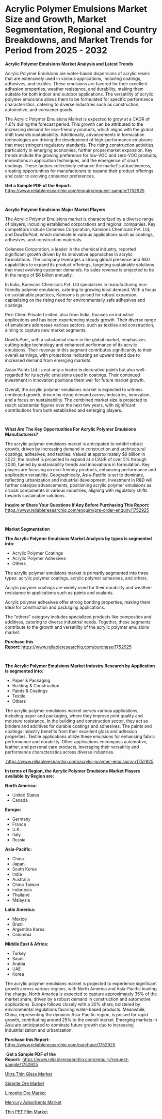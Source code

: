 <p><h1>Acrylic Polymer Emulsions Market Size and Growth, Market Segmentation, Regional and Country Breakdowns, and Market Trends for Period from 2025 -  2032</h1></p><p><strong>Acrylic Polymer Emulsions Market Analysis and Latest Trends</strong></p>
<p><p>Acrylic Polymer Emulsions are water-based dispersions of acrylic resins that are extensively used in various applications, including coatings, adhesives, and textiles. These emulsions are favored for their excellent adhesion properties, weather resistance, and durability, making them suitable for both indoor and outdoor applications. The versatility of acrylic polymer emulsions allows them to be formulated for specific performance characteristics, catering to diverse industries such as construction, automotive, and consumer goods.</p><p>The Acrylic Polymer Emulsions Market is expected to grow at a CAGR of 4.6% during the forecast period. This growth can be attributed to the increasing demand for eco-friendly products, which aligns with the global shift towards sustainability. Additionally, advancements in formulation technologies are driving the development of high-performance emulsions that meet stringent regulatory standards. The rising construction activities, particularly in emerging economies, further propel market expansion. Key trends include the growing preference for low-VOC and zero-VOC products, innovations in application techniques, and the emergence of smart coatings. These factors collectively enhance the market's attractiveness, creating opportunities for manufacturers to expand their product offerings and cater to evolving consumer preferences.</p></p>
<p><strong>Get a Sample PDF of the Report:&nbsp;</strong> <a href="https://www.reliableresearchiq.com/enquiry/request-sample/1752925?utm_campaign=114&utm_medium=2&utm_source=Github&utm_content=ia&utm_term=01042025&utm_id=acrylic-polymer-emulsions">https://www.reliableresearchiq.com/enquiry/request-sample/1752925</a></p>
<p>&nbsp;</p>
<p><strong>Acrylic Polymer Emulsions Major Market Players</strong></p>
<p><p>The Acrylic Polymer Emulsions market is characterized by a diverse range of players, including established corporations and regional companies. Key competitors include Celanese Corporation, Kamsons Chemicals Pvt. Ltd, and DowDuPont, which dominate in various applications such as coatings, adhesives, and construction materials.</p><p>Celanese Corporation, a leader in the chemical industry, reported significant growth driven by its innovative approaches in acrylic formulations. The company leverages a strong global presence and R&D capabilities to expand its product offerings, targeting sustainable solutions that meet evolving customer demands. Its sales revenue is projected to be in the range of $6 billion annually.</p><p>In India, Kamsons Chemicals Pvt. Ltd specializes in manufacturing eco-friendly polymer emulsions, catering to growing local demand. With a focus on sustainable practices, Kamsons is poised for robust expansion, capitalizing on the rising need for environmentally safe adhesives and coatings.</p><p>Pexi Chem Private Limited, also from India, focuses on industrial applications and has been experiencing steady growth. Their diverse range of emulsions addresses various sectors, such as textiles and construction, aiming to capture new market segments.</p><p>DowDuPont, with a substantial share in the global market, emphasizes cutting-edge technology and enhanced performance of its acrylic emulsions. Their revenue in this segment contributes significantly to their overall earnings, with projections indicating an upward trend due to increased demand from emerging markets.</p><p>Asian Paints Ltd. is not only a leader in decorative paints but also well-regarded for its acrylic emulsions used in coatings. Their continued investment in innovation positions them well for future market growth.</p><p>Overall, the acrylic polymer emulsions market is expected to witness continued growth, driven by rising demand across industries, innovation, and a focus on sustainability. The combined market size is projected to reach substantial figures over the next few years, with significant contributions from both established and emerging players.</p></p>
<p>&nbsp;</p>
<p><strong>What Are The Key Opportunities For Acrylic Polymer Emulsions Manufacturers?</strong></p>
<p><p>The acrylic polymer emulsions market is anticipated to exhibit robust growth, driven by increasing demand in construction and architectural coatings, adhesives, and textiles. Valued at approximately $9 billion in 2022, the market is projected to expand at a CAGR of over 5% through 2030, fueled by sustainability trends and innovations in formulation. Key players are focusing on eco-friendly products, enhancing performance and application versatility. Geographically, Asia-Pacific is set to dominate, reflecting urbanization and industrial development. Investment in R&D will further catalyze advancements, positioning acrylic polymer emulsions as crucial components in various industries, aligning with regulatory shifts towards sustainable solutions.</p></p>
<p><strong>Inquire or Share Your Questions If Any Before Purchasing This Report:</strong> <a href="https://www.reliableresearchiq.com/enquiry/pre-order-enquiry/1752925?utm_campaign=114&utm_medium=2&utm_source=Github&utm_content=ia&utm_term=01042025&utm_id=acrylic-polymer-emulsions">https://www.reliableresearchiq.com/enquiry/pre-order-enquiry/1752925</a></p>
<p>&nbsp;</p>
<p><strong>Market Segmentation</strong></p>
<p><strong>The Acrylic Polymer Emulsions Market Analysis by types is segmented into:</strong></p>
<p><ul><li>Acrylic Polymer Coatings</li><li>Acrylic Polymer Adhesives</li><li>Others</li></ul></p>
<p><p>The acrylic polymer emulsions market is primarily segmented into three types: acrylic polymer coatings, acrylic polymer adhesives, and others. </p><p>Acrylic polymer coatings are widely used for their durability and weather-resistance in applications such as paints and sealants. </p><p>Acrylic polymer adhesives offer strong bonding properties, making them ideal for construction and packaging applications. </p><p>The "others" category includes specialized products like composites and additives, catering to diverse industrial needs. Together, these segments contribute to the growth and versatility of the acrylic polymer emulsions market.</p></p>
<p><strong>Purchase this Report:&nbsp;</strong><a href="https://www.reliableresearchiq.com/purchase/1752925?utm_campaign=114&utm_medium=2&utm_source=Github&utm_content=ia&utm_term=01042025&utm_id=acrylic-polymer-emulsions">https://www.reliableresearchiq.com/purchase/1752925</a></p>
<p>&nbsp;</p>
<p><strong>The Acrylic Polymer Emulsions Market Industry Research by Application is segmented into:</strong></p>
<p><ul><li>Paper & Packaging</li><li>Building & Construction</li><li>Paints & Coatings</li><li>Textile</li><li>Others</li></ul></p>
<p><p>The acrylic polymer emulsions market serves various applications, including paper and packaging, where they improve print quality and moisture resistance. In the building and construction sector, they act as binders and additives for durable coatings and adhesives. The paints and coatings industry benefits from their excellent gloss and adhesion properties. Textile applications utilize these emulsions for enhancing fabric performance and durability. Other applications encompass automotive, leather, and personal care products, leveraging their versatility and performance characteristics across diverse industries.</p></p>
<p><a href="https://www.reliableresearchiq.com/acrylic-polymer-emulsions-r1752925?utm_campaign=114&utm_medium=2&utm_source=Github&utm_content=ia&utm_term=01042025&utm_id=acrylic-polymer-emulsions">&nbsp;https://www.reliableresearchiq.com/acrylic-polymer-emulsions-r1752925</a></p>
<p><strong>In terms of Region, the Acrylic Polymer Emulsions Market Players available by Region are:</strong></p>
<p>
    <p> <strong> North America: </strong>
        <ul>
            <li>United States</li>
            <li>Canada</li>
        </ul>
        </p> 
    <p> <strong> Europe: </strong>
        <ul>
            <li>Germany</li>
            <li>France</li>
            <li>U.K.</li>
            <li>Italy</li>
            <li>Russia</li>
        </ul>
        </p> 
    <p> <strong> Asia-Pacific: </strong>
        <ul>
            <li>China</li>
            <li>Japan</li>
            <li>South Korea</li>
            <li>India</li>
            <li>Australia</li>
            <li>China Taiwan</li>
            <li>Indonesia</li>
            <li>Thailand</li>
            <li>Malaysia</li>
        </ul>
        </p> 
    <p> <strong> Latin America: </strong>
        <ul>
            <li>Mexico</li>
            <li>Brazil</li>
            <li>Argentina Korea</li>
            <li>Colombia</li>
        </ul>
        </p> 
    <p> <strong> Middle East & Africa: </strong>
        <ul>
            <li>Turkey</li>
            <li>Saudi</li>
            <li>Arabia</li>
            <li>UAE</li>
            <li>Korea</li>
        </ul>
    </p>
    </p>
<p><p>The acrylic polymer emulsions market is projected to experience significant growth across various regions, with North America and Asia-Pacific leading the charge. North America is expected to capture approximately 35% of the market share, driven by a robust demand in construction and automotive applications. Europe follows closely with a 30% share, bolstered by environmental regulations favoring water-based products. Meanwhile, China, representing the dynamic Asia-Pacific region, is poised for rapid growth, contributing around 25% to the overall market. Emerging markets in Asia are anticipated to dominate future growth due to increasing industrialization and urbanization.</p></p>
<p><strong>Purchase this Report: </strong><a href="https://www.reliableresearchiq.com/purchase/1752925?utm_campaign=114&utm_medium=2&utm_source=Github&utm_content=ia&utm_term=01042025&utm_id=acrylic-polymer-emulsions">https://www.reliableresearchiq.com/purchase/1752925</a></p>
<p>&nbsp;<strong>Get a Sample PDF of the Report:&nbsp;&nbsp;</strong><a href="https://www.reliableresearchiq.com/enquiry/request-sample/1752925?utm_campaign=114&utm_medium=2&utm_source=Github&utm_content=ia&utm_term=01042025&utm_id=acrylic-polymer-emulsions">https://www.reliableresearchiq.com/enquiry/request-sample/1752925</a></p>
<p><strong></strong></p>
<p><p><a href="https://github.com/ebalabenoot/Market-Research-Report-List-1/blob/main/ultra-thin-glass-market.md?utm_campaign=114&utm_medium=2&utm_source=Github&utm_content=ia&utm_term=01042025&utm_id=acrylic-polymer-emulsions">Ultra Thin Glass Market</a></p><p><a href="https://github.com/cwasicioaie/Market-Research-Report-List-1/blob/main/siderite-ore-market.md?utm_campaign=114&utm_medium=2&utm_source=Github&utm_content=ia&utm_term=01042025&utm_id=acrylic-polymer-emulsions">Siderite Ore Market</a></p><p><a href="https://github.com/handyiongikg/Market-Research-Report-List-1/blob/main/limonite-ore-market.md?utm_campaign=114&utm_medium=2&utm_source=Github&utm_content=ia&utm_term=01042025&utm_id=acrylic-polymer-emulsions">Limonite Ore Market</a></p><p><a href="https://github.com/jensanohishi/Market-Research-Report-List-1/blob/main/mercury-adsorbents-market.md?utm_campaign=114&utm_medium=2&utm_source=Github&utm_content=ia&utm_term=01042025&utm_id=acrylic-polymer-emulsions">Mercury Adsorbents Market</a></p><p><a href="https://github.com/qianyateina/Market-Research-Report-List-1/blob/main/thin-pet-film-market.md?utm_campaign=114&utm_medium=2&utm_source=Github&utm_content=ia&utm_term=01042025&utm_id=acrylic-polymer-emulsions">Thin PET Film Market</a></p></p>